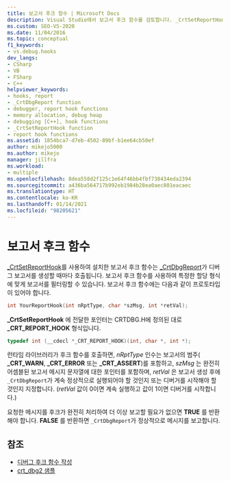 ```yaml
---
title: 보고서 후크 함수 | Microsoft Docs
description: Visual Studio에서 보고서 후크 함수를 검토합니다. _CrtSetReportHook를 사용하여 설치한 보고서 후크 함수는 _CrtDbgReport가 디버그 보고서를 생성할 때마다 호출됩니다.
ms.custom: SEO-VS-2020
ms.date: 11/04/2016
ms.topic: conceptual
f1_keywords:
- vs.debug.hooks
dev_langs:
- CSharp
- VB
- FSharp
- C++
helpviewer_keywords:
- hooks, report
- _CrtDbgReport function
- debugger, report hook functions
- memory allocation, debug heap
- debugging [C++], hook functions
- _CrtSetReportHook function
- report hook functions
ms.assetid: 1854bca7-d7eb-4502-89bf-b1ee64cb50ef
author: mikejo5000
ms.author: mikejo
manager: jillfra
ms.workload:
- multiple
ms.openlocfilehash: 8dea558d2f125c1e64f46bb4fbf738434eda2394
ms.sourcegitcommit: a436ba564717b992eb1984b28ea0aec801eacaec
ms.translationtype: HT
ms.contentlocale: ko-KR
ms.lasthandoff: 01/14/2021
ms.locfileid: "98205621"
---
```

# <a name="report-hook-functions"></a>보고서 후크 함수
[_CrtSetReportHook](/cpp/c-runtime-library/reference/crtsetreporthook)를 사용하여 설치한 보고서 후크 함수는 [_CrtDbgReport](/cpp/c-runtime-library/reference/crtdbgreport-crtdbgreportw)가 디버그 보고서를 생성할 때마다 호출됩니다. 보고서 후크 함수를 사용하여 특정한 할당 형식에 맞게 보고서를 필터링할 수 있습니다. 보고서 후크 함수에는 다음과 같이 프로토타입이 있어야 합니다.

```cpp
int YourReportHook(int nRptType, char *szMsg, int *retVal);
```

 **_CrtSetReportHook** 에 전달한 포인터는 CRTDBG.H에 정의된 대로 **_CRT_REPORT_HOOK** 형식입니다.

```cpp
typedef int (__cdecl *_CRT_REPORT_HOOK)(int, char *, int *);
```

 런타임 라이브러리가 후크 함수를 호출하면, *nRptType* 인수는 보고서의 범주( **_CRT_WARN**, **_CRT_ERROR** 또는 **_CRT_ASSERT**)를 포함하고, *szMsg* 는 완전히 어셈블된 보고서 메시지 문자열에 대한 포인터를 포함하며, *retVal* 은 보고서 생성 후에 `_CrtDbgReport`가 계속 정상적으로 실행되어야 할 것인지 또는 디버거를 시작해야 할 것인지 지정합니다. (*retVal* 값이 0이면 계속 실행하고 값이 1이면 디버거를 시작합니다.)

 요청한 메시지를 후크가 완전히 처리하여 더 이상 보고할 필요가 없으면 **TRUE** 를 반환해야 합니다. **FALSE** 를 반환하면 `_CrtDbgReport`가 정상적으로 메시지를 보고합니다.

## <a name="see-also"></a>참조
- [디버그 후크 함수 작성](../debugger/debug-hook-function-writing.md)
- [crt_dbg2 샘플](https://github.com/Microsoft/VCSamples/tree/master/VC2010Samples/crt/crt_dbg2)
